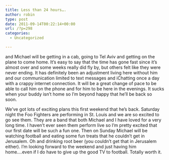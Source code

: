 ```yaml
---
title: Less than 24 hours….
author: robin
type: post
date: 2011-09-14T00:22:14+00:00
url: /?p=298
categories:
  - Uncategorized

---
```

and Michael will be getting in a cab, going to Tel Aviv and getting on the plane to come home. It&#8217;s easy to say that the time has gone fast since it&#8217;s almost over and some weeks really did fly by, but others felt like they were never ending. It has definitely been an adjustment living here without him and our communication limited to text messages and iChatting once a day with a crappy internet connection. It will be a great change of pace to be able to call him on the phone and for him to be here in the evenings. It sucks when your buddy isn&#8217;t home so I&#8217;m beyond happy that he&#8217;ll be back so soon.

We&#8217;ve got lots of exciting plans this first weekend that he&#8217;s back. Saturday night the Foo Fighters are performing in St. Louis and we are so excited to go see them. They are a band that both Michael and I have loved for a very long time. I haven&#8217;t ever seen them perform live so I&#8217;m pretty excited that our first date will be such a fun one. Then on Sunday Michael will be watching football and eating some fun treats that he couldn&#8217;t get in Jerusalem. Oh and drinking root beer (you couldn&#8217;t get that in Jerusalem either). I&#8217;m looking forward to the weekend and just having him home&#8230;.even if I do have to give up the good TV to football. Totally worth it.